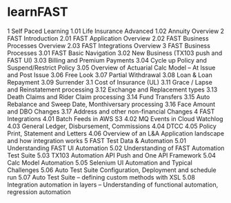 # learnFAST
1	Self Paced Learning
  1.01	Life Insurance Advanced
  1.02	Annuity Overview
2	FAST Introduction
  2.01	FAST Application Overview
  2.02	FAST Business Processes Overview
  2.03	FAST Integrations Overview
3	FAST Business Processes
  3.01	FAST Basic Navigation
  3.02	New Business (TX103 push and FAST UI)
  3.03	Billing and Premium Payments
  3.04	Cycle up Policy and Suspend/Restrict Policy
  3.05	Overview of Actuarial Calc Model – At Issue and Post Issue
  3.06	Free Look
  3.07	Partial Withdrawal
  3.08	Loan & Loan Repayment
  3.09	Surrender
  3.1	Cost of Insurance (UL)
  3.11	Grace / Lapse and Reinstatement processing
  3.12	Exchange and Replacement types
  3.13	Death Claims and Rider Claim processing
  3.14	Fund Transfers
  3.15	Auto Rebalance and Sweep Date, Monthiversary processing
  3.16	Face Amount and DBO Changes
  3.17	Address and other non-financial Changes
4	FAST Integrations
  4.01	Batch Feeds in AWS S3
  4.02	MQ Events in Cloud Watchlog
  4.03	General Ledger, Disbursement, Commissions
  4.04	DTCC
  4.05	Policy Print, Statement and Letters
  4.06	Overview of an L&A Application landscape and how integration works
5	FAST Test Data & Automation
  5.01	Understanding FAST UI Automation
  5.02	Understanding of FAST Automation Test Suite
  5.03	TX103 Automation API Push and One API Framework
  5.04	Calc Model Automation
  5.05	Selenium UI Automation and Typical Challenges
  5.06	Auto Test Suite Configuration, Deployment and schedule run
  5.07	Auto Test Suite – defining custom methods with XSL
  5.08	Integration automation in layers – Understanding of functional automation, regression automation
